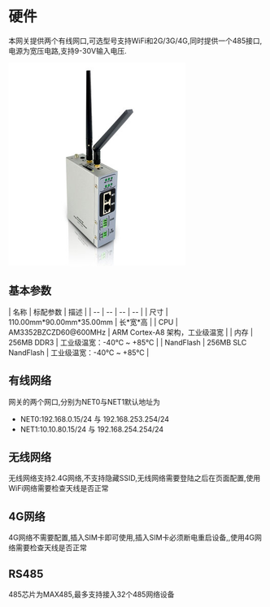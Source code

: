 # 硬件

本网关提供两个有线网口,可选型号支持WiFi和2G/3G/4G,同时提供一个485接口,电源为宽压电路,支持9-30V输入电压.

![网关全貌](/img/iotbox.jpg)

## 基本参数

| 名称 | 标配参数 | 描述 |
| -- | -- | -- | -- |
| 尺寸 | 110.00mm\*90.00mm\*35.00mm | 长\*宽\*高 |
| CPU | AM3352BZCZD60@600MHz | ARM Cortex-A8 架构，工业级温宽 |
| 内存 | 256MB DDR3 | 工业级温宽：-40℃ ~ +85℃ |
| NandFlash | 256MB SLC NandFlash | 工业级温宽：-40℃ ~ +85℃ |

## 有线网络

网关的两个网口,分别为NET0与NET1默认地址为
* NET0:192.168.0.15/24 与 192.168.253.254/24
* NET1:10.10.80.15/24 与 192.168.254.254/24

## 无线网络

无线网络支持2.4G网络,不支持隐藏SSID,无线网络需要登陆之后在页面配置,使用WiFi网络需要检查天线是否正常

## 4G网络

4G网络不需要配置,插入SIM卡即可使用,插入SIM卡必须断电重启设备,,使用4G网络需要检查天线是否正常

## RS485

485芯片为MAX485,最多支持接入32个485网络设备
